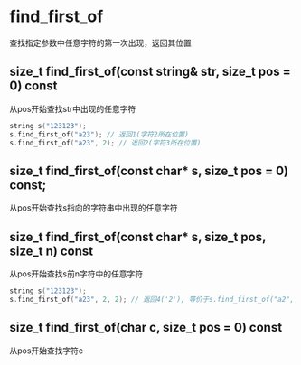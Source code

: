 # find_first_of
查找指定参数中任意字符的第一次出现，返回其位置


## size_t find_first_of(const string& str, size_t pos = 0) const
从pos开始查找str中出现的任意字符
```cpp
string s("123123");
s.find_first_of("a23"); // 返回1(字符2所在位置)
s.find_first_of("a23", 2); // 返回2(字符3所在位置)
```

## size_t find_first_of(const char* s, size_t pos = 0) const;
从pos开始查找s指向的字符串中出现的任意字符

## size_t find_first_of(const char* s, size_t pos, size_t n) const
从pos开始查找s前n字符中的任意字符
```cpp
string s("123123");
s.find_first_of("a23", 2, 2); // 返回4('2'), 等价于s.find_first_of("a2", 2);
```

## size_t find_first_of(char c, size_t pos = 0) const
从pos开始查找字符c